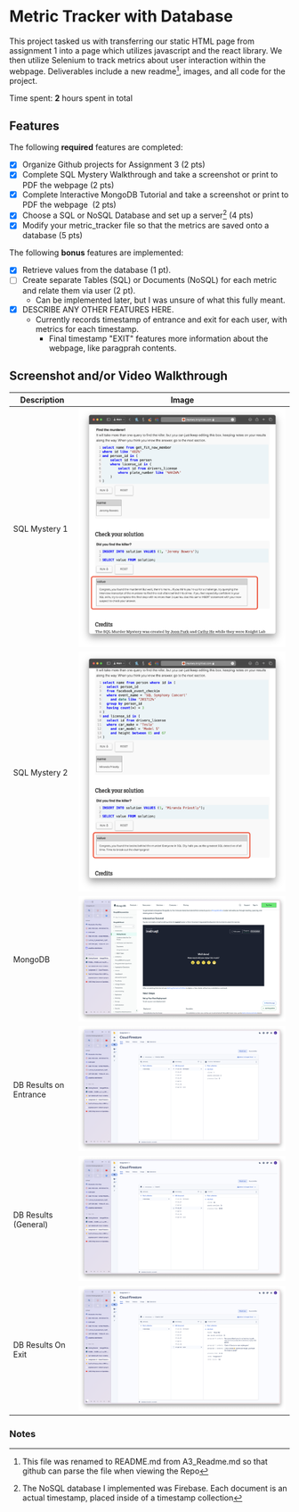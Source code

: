 # Metric Tracker with Database

This project tasked us with transferring our static HTML page from assignment 1 into a page which utilizes javascript and the react library. We then utilize Selenium to track metrics about user interaction within the webpage. Deliverables include a new readme[^1], images, and all code for the project.

Time spent: **2** hours spent in total

## Features

The following **required** features are completed:

- [X] Organize Github projects for Assignment 3 (2 pts)
- [X] Complete SQL Mystery Walkthrough and take a screenshot or print to PDF the webpage (2 pts)
- [X] Complete Interactive MongoDB Tutorial and take a screenshot or print to PDF the webpage  (2 pts)
- [X] Choose a SQL or NoSQL Database and set up a server[^2] (4 pts)
- [X] Modify your metric_tracker file so that the metrics are saved onto a database (5 pts)

The following **bonus** features are implemented:

- [X] Retrieve values from the database (1 pt).
- [ ] Create separate Tables (SQL) or Documents (NoSQL) for each metric and relate them via user (2 pt).
    - Can be implemented later, but I was unsure of what this fully meant.  
- [X] DESCRIBE ANY OTHER FEATURES HERE.
    - Currently records timestamp of entrance and exit for each user, with metrics for each timestamp.
        - Final timestamp "EXIT" features more information about the webpage, like paragprah contents.

## Screenshot and/or Video Walkthrough
| Description | Image |
| --- | --- |
| SQL Mystery 1 | ![SQL Mystery 1](https://github.com/elijahlarios/Platform-Computing/blob/main/Assignment_3_Database/Images/sql%20mystery%201.png) |
| SQL Mystery 2 | ![SQL Mystery 2](https://github.com/elijahlarios/Platform-Computing/blob/main/Assignment_3_Database/Images/sql%20mystery%202.png) |
| MongoDB | ![MongoDB](https://github.com/elijahlarios/Platform-Computing/blob/main/Assignment_3_Database/Images/mongodb%20tutorial.png) |
| DB Results on Entrance | ![DB Results on Entrance](https://github.com/elijahlarios/Platform-Computing/blob/main/Assignment_3_Database/Images/raw%20results%200.png) |
| DB Results (General) | ![DB Results (General)](https://github.com/elijahlarios/Platform-Computing/blob/main/Assignment_3_Database/Images/raw%20results%201.png) |
| DB Results On Exit | ![DB Results On Exit](https://github.com/elijahlarios/Platform-Computing/blob/main/Assignment_3_Database/Images/raw%20results%202.png) |

### Notes
[^1]: This file was renamed to README.md from A3_Readme.md so that github can parse the file when viewing the Repo
[^2]: The NoSQL database I implemented was Firebase. Each document is an actual timestamp, placed inside of a timestamp collection

